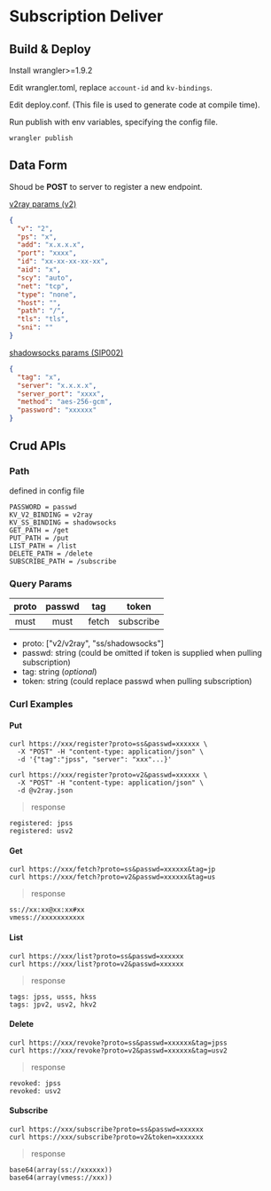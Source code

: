# Subscription Deliver

## Build & Deploy

Install wrangler>=1.9.2

Edit wrangler.toml, replace `account-id` and `kv-bindings`.

Edit deploy.conf. (This file is used to generate code at compile time).

Run publish with env variables, specifying the config file.

```shell
wrangler publish
```

## Data Form

Shoud be **POST** to server to register a new endpoint.

[v2ray params (v2)](https://github.com/2dust/v2rayN/wiki/%E5%88%86%E4%BA%AB%E9%93%BE%E6%8E%A5%E6%A0%BC%E5%BC%8F%E8%AF%B4%E6%98%8E(ver-2))

```json
{
  "v": "2",
  "ps": "x",
  "add": "x.x.x.x",
  "port": "xxxx",
  "id": "xx-xx-xx-xx-xx",
  "aid": "x",
  "scy": "auto",
  "net": "tcp",
  "type": "none",
  "host": "",
  "path": "/",
  "tls": "tls",
  "sni": ""
}
```

[shadowsocks params (SIP002)](https://shadowsocks.org/en/wiki/SIP002-URI-Scheme.html)

```json
{
  "tag": "x",
  "server": "x.x.x.x",
  "server_port": "xxxx",
  "method": "aes-256-gcm",
  "password": "xxxxxx"
}
```

## Crud APIs

### Path

defined in config file

```shell
PASSWORD = passwd
KV_V2_BINDING = v2ray
KV_SS_BINDING = shadowsocks
GET_PATH = /get
PUT_PATH = /put
LIST_PATH = /list
DELETE_PATH = /delete
SUBSCRIBE_PATH = /subscribe
```

### Query Params

| proto | passwd | tag| token |
|:--:|:--:|:--:|:--:|
| must | must | fetch | subscribe |

- proto: ["v2/v2ray", "ss/shadowsocks"]
- passwd: string (could be omitted if token is supplied when pulling subscription)
- tag: string (*optional*)
- token: string (could replace passwd when pulling subscription)

### Curl Examples

#### Put

```shell
curl https://xxx/register?proto=ss&passwd=xxxxxx \
  -X "POST" -H "content-type: application/json" \
  -d '{"tag":"jpss", "server": "xxx"...}'

curl https://xxx/register?proto=v2&passwd=xxxxxx \
  -X "POST" -H "content-type: application/json" \
  -d @v2ray.json
```

> response

```shell
registered: jpss
registered: usv2
```

#### Get

```shell
curl https://xxx/fetch?proto=ss&passwd=xxxxxx&tag=jp
curl https://xxx/fetch?proto=v2&passwd=xxxxxx&tag=us
```

> response

```shell
ss://xx:xx@xx:xx#xx
vmess://xxxxxxxxxxx
```

#### List

```shell
curl https://xxx/list?proto=ss&passwd=xxxxxx
curl https://xxx/list?proto=v2&passwd=xxxxxx
```

> response

```shell
tags: jpss, usss, hkss
tags: jpv2, usv2, hkv2
```

#### Delete

```shell
curl https://xxx/revoke?proto=ss&passwd=xxxxxx&tag=jpss
curl https://xxx/revoke?proto=v2&passwd=xxxxxx&tag=usv2
```

> response

```shell
revoked: jpss
revoked: usv2
```

#### Subscribe

```shell
curl https://xxx/subscribe?proto=ss&passwd=xxxxxx
curl https://xxx/subscribe?proto=v2&token=xxxxxxx
```

>response

```shell
base64(array(ss://xxxxxx))
base64(array(vmess://xxx))
```
